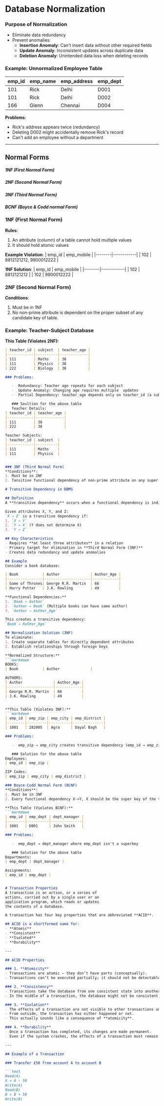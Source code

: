 # Database Normalization

<!-- ## Normalization in DBMS -->

### Purpose of Normalization
- Eliminate data redundancy
- Prevent anomalies:
  - **Insertion Anomaly**: Can't insert data without other required fields
  - **Update Anomaly**: Inconsistent updates across duplicate data
  - **Deletion Anomaly**: Unintended data loss when deleting records

### Example: Unnormalized Employee Table
| emp_id | emp_name | emp_address | emp_dept |
|--------|----------|-------------|----------|
| 101    | Rick     | Delhi       | D001     |
| 101    | Rick     | Delhi       | D002     |
| 166    | Glenn    | Chennai     | D004     |

**Problems**: 
- Rick's address appears twice (redundancy)
- Deleting D002 might accidentally remove Rick's record
- Can't add an employee without a department

---

## Normal Forms
##### 1NF (First Normal Form)
##### 2NF (Second Normal Form)
##### 3NF (Third Normal Form)
##### BCNF (Boyce & Codd normal Form)


### 1NF (First Normal Form)
**Rules**:
1. An attribute (column) of a table cannot hold multiple values
2. It should hold atomic values

**Example Violation**:
| emp_id | emp_mobile |
|--------|------------|
| 102    | 8812121212, 9900012222 |

**1NF Solution**:
| emp_id | emp_mobile |
|--------|------------|
| 102    | 8812121212 |
| 102    | 9900012222 |

### 2NF (Second Normal Form)
**Conditions**:
1. Must be in 1NF
2. No non-prime attribute is dependent on the proper subset of any candidate key of table.

### Example: Teacher-Subject Database

**This Table (Violates 2NF):**
```markdown
| teacher_id | subject  | teacher_age |
|------------|----------|-------------|
| 111        | Maths    | 38          |
| 111        | Physics  | 38          |
| 222        | Biology  | 38          |

### Problems:

   -  Redundancy: Teacher age repeats for each subject
   -  Update Anomaly: Changing age requires multiple  updates
   -  Partial Dependency: teacher_age depends only on teacher_id (a subset of the candidate key {teacher_id, subject})

   ### Soultion for the above table
   Teacher Details:
| teacher_id | teacher_age |
|------------|-------------|
| 111        | 38          |
| 222        | 38          |

Teacher Subjects:
| teacher_id | subject  |
|------------|----------|
| 111        | Maths    |
| 111        | Physics  |


### 3NF (Third Normal Form)
**Conditions**:
1. Must be in 2NF
2. Tansitive functional dependency of non-prime attribute on any super key should be removed.

# Transitive Dependency in DBMS

## Definition
A **transitive dependency** occurs when a functional dependency is indirectly formed through another attribute. 

Given attributes X, Y, and Z:  
`X → Z` is a transitive dependency if:
1. `X → Y` 
2. `Y ↛ X` (Y does not determine X)
3. `Y → Z`

## Key Characteristics
- Requires **at least three attributes** in a relation
- Primary target for elimination in **Third Normal Form (3NF)**
- Creates data redundancy and update anomalies

## Example
Consider a book database:

| Book           | Author              | Author_Age |
|----------------|---------------------|------------|
| Game of Thrones| George R.R. Martin  | 66         |
| Harry Potter   | J.K. Rowling        | 49         |

**Functional Dependencies:**
1. `Book → Author` 
2. `Author ↛ Book` (Multiple books can have same author)
3. `Author → Author_Age`

This creates a transitive dependency:  
`Book → Author_Age`

## Normalization Solution (3NF)
To eliminate:
1. Create separate tables for directly dependent attributes
2. Establish relationships through foreign keys

**Normalized Structure:**
```markdown
BOOKS:
| Book           | Author              |

AUTHORS:
| Author              | Author_Age |
|---------------------|------------|
| George R.R. Martin  | 66         |
| J.K. Rowling        | 49         |


**This Table (Violates 3NF):**
```markdown
| emp_id | emp_zip | emp_city | emp_district |
|--------|---------|----------|--------------|
| 1001   | 282005  | Agra     | Dayal Bagh   |

### Problems:

   -  emp_zip → emp_city creates transitive dependency (emp_id → emp_zip → emp_city)

   ### Solution for the above table
Employees:
| emp_id | emp_zip |

ZIP Codes:
| emp_zip | emp_city | emp_district |

### Boyce-Codd Normal Form (BCNF)
**Conditions**:
1. Must be in 3NF
2. Every functional dependency X->Y, X should be the super key of the table.

**This Table (Violates BCNF):**
```markdown
| emp_id | emp_dept | dept_manager |
|--------|----------|--------------|
| 1001   | D001     | John Smith   |

### Problems:

   -  emp_dept → dept_manager where emp_dept isn't a superkey

   ### Solution for the above table
Departments:
| emp_dept | dept_manager |

Assignments:
| emp_id | emp_dept |


# Transaction Properties
A transaction is an action, or a series of
actions, carried out by a single user or an
application program, which reads or updates
the contents of a database.

A transaction has four key properties that are abbreviated **ACID**.

## ACID is a shortformed name for:
- **Atomic**
- **Consistent**
- **Isolated**
- **Durability**

---

## ACID Properties

### 1. **Atomicity**
- Transactions are atomic – they don’t have parts (conceptually).
- Transactions can’t be executed partially; it should not be detectable that they interleave with another transaction.

### 2. **Consistency**
- Transactions take the database from one consistent state into another.
- In the middle of a transaction, the database might not be consistent.

### 3. **Isolation**
- The effects of a transaction are not visible to other transactions until it has completed.
- From outside, the transaction has either happened or not.
- This actually sounds like a consequence of **atomicity**.

### 4. **Durability**
- Once a transaction has completed, its changes are made permanent.
- Even if the system crashes, the effects of a transaction must remain in place.

---

## Example of a Transaction

### Transfer £50 from account A to account B

```text
Read(A)
A = A - 50
Write(A)
Read(B)
B = B + 50
Write(B)
